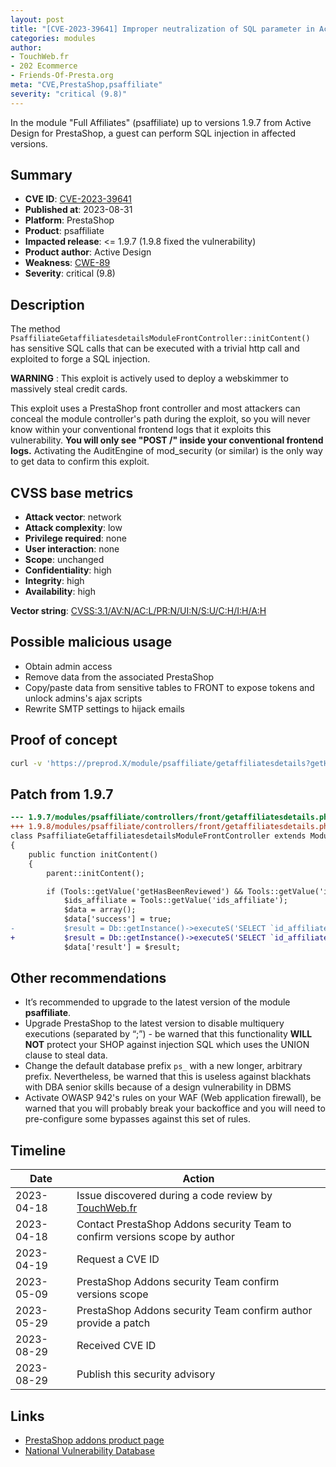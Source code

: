 ```yaml
---
layout: post
title: "[CVE-2023-39641] Improper neutralization of SQL parameter in Active Design - Full Affiliates module for PrestaShop"
categories: modules
author:
- TouchWeb.fr
- 202 Ecommerce
- Friends-Of-Presta.org
meta: "CVE,PrestaShop,psaffiliate"
severity: "critical (9.8)"
---
```


In the module "Full Affiliates" (psaffiliate) up to versions 1.9.7 from Active Design for PrestaShop, a guest can perform SQL injection in affected versions.


## Summary

* **CVE ID**: [CVE-2023-39641](https://cve.mitre.org/cgi-bin/cvename.cgi?name=CVE-2023-39641)
* **Published at**: 2023-08-31
* **Platform**: PrestaShop
* **Product**: psaffiliate
* **Impacted release**: <= 1.9.7 (1.9.8 fixed the vulnerability)
* **Product author**: Active Design
* **Weakness**: [CWE-89](https://cwe.mitre.org/data/definitions/89.html)
* **Severity**: critical (9.8)

## Description

The method `PsaffiliateGetaffiliatesdetailsModuleFrontController::initContent()` has sensitive SQL calls that can be executed with a trivial http call and exploited to forge a SQL injection.

**WARNING** : This exploit is actively used to deploy a webskimmer to massively steal credit cards. 

This exploit uses a PrestaShop front controller and most attackers can conceal the module controller's path during the exploit, so you will never know within your conventional frontend logs that it exploits this vulnerability. **You will only see "POST /" inside your conventional frontend logs.** Activating the AuditEngine of mod_security (or similar) is the only way to get data to confirm this exploit.

## CVSS base metrics

* **Attack vector**: network
* **Attack complexity**: low
* **Privilege required**: none
* **User interaction**: none
* **Scope**: unchanged
* **Confidentiality**: high
* **Integrity**: high
* **Availability**: high

**Vector string**: [CVSS:3.1/AV:N/AC:L/PR:N/UI:N/S:U/C:H/I:H/A:H](https://nvd.nist.gov/vuln-metrics/cvss/v3-calculator?vector=AV:N/AC:L/PR:N/UI:N/S:U/C:H/I:H/A:H)

## Possible malicious usage

* Obtain admin access
* Remove data from the associated PrestaShop
* Copy/paste data from sensitive tables to FRONT to expose tokens and unlock admins's ajax scripts
* Rewrite SMTP settings to hijack emails


## Proof of concept


```bash
curl -v 'https://preprod.X/module/psaffiliate/getaffiliatesdetails?getHasBeenReviewed=1&ids_affiliate=1);select(0x73656C65637420736C656570283432293B)INTO@a;prepare`b`from@a;execute`b`;--'
```

## Patch from 1.9.7

```diff
--- 1.9.7/modules/psaffiliate/controllers/front/getaffiliatesdetails.php
+++ 1.9.8/modules/psaffiliate/controllers/front/getaffiliatesdetails.php
class PsaffiliateGetaffiliatesdetailsModuleFrontController extends ModuleFrontController
{
    public function initContent()
    {
        parent::initContent();

        if (Tools::getValue('getHasBeenReviewed') && Tools::getValue('ids_affiliate')) {
            $ids_affiliate = Tools::getValue('ids_affiliate');
            $data = array();
            $data['success'] = true;
-           $result = Db::getInstance()->executeS('SELECT `id_affiliate` FROM `'._DB_PREFIX_.'aff_affiliates` WHERE `id_affiliate` IN ('.pSQL($ids_affiliate).') AND `has_been_reviewed`="0"');// phpcs:ignore
+           $result = Db::getInstance()->executeS('SELECT `id_affiliate` FROM `'._DB_PREFIX_.'aff_affiliates` WHERE `id_affiliate` IN ('.implode(',', array_map('intval', explode(',', Tools::getValue('ids_affiliate')))).') AND `has_been_reviewed`="0"');
            $data['result'] = $result;

```

## Other recommendations

* It’s recommended to upgrade to the latest version of the module **psaffiliate**.
* Upgrade PrestaShop to the latest version to disable multiquery executions (separated by “;”) - be warned that this functionality **WILL NOT** protect your SHOP against injection SQL which uses the UNION clause to steal data.
* Change the default database prefix `ps_` with a new longer, arbitrary prefix. Nevertheless, be warned that this is useless against blackhats with DBA senior skills because of a design vulnerability in DBMS
* Activate OWASP 942's rules on your WAF (Web application firewall), be warned that you will probably break your backoffice and you will need to pre-configure some bypasses against this set of rules.

## Timeline

| Date | Action |
|--|--|
| 2023-04-18 | Issue discovered during a code review by [TouchWeb.fr](https://www.touchweb.fr) |
| 2023-04-18 | Contact PrestaShop Addons security Team to confirm versions scope by author |
| 2023-04-19 | Request a CVE ID |
| 2023-05-09 | PrestaShop Addons security Team confirm versions scope |
| 2023-05-29 | PrestaShop Addons security Team confirm author provide a patch |
| 2023-08-29 | Received CVE ID |
| 2023-08-29 | Publish this security advisory |

## Links

* [PrestaShop addons product page](https://addons.prestashop.com/fr/referencement-payant-affiliation/26226-full-affiliates.html)
* [National Vulnerability Database](https://nvd.nist.gov/vuln/detail/CVE-2023-39641)

